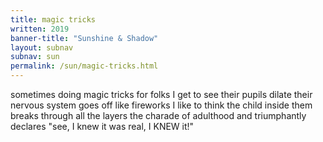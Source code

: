 ```yaml
---
title: magic tricks
written: 2019
banner-title: "Sunshine & Shadow" 
layout: subnav
subnav: sun
permalink: /sun/magic-tricks.html
---
```


<div class="poem">
sometimes  
doing magic tricks for folks  
I get to see  
their pupils dilate  
their nervous system  
goes off like fireworks  
I like to think  
the child inside them  
breaks through all the layers  
the charade of adulthood  
and triumphantly declares  
"see, I knew it was real,  
I KNEW it!"
</div>

